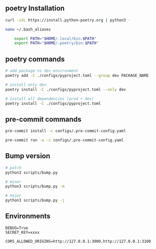 ## poetry Installation
```bash
curl -sSL https://install.python-poetry.org | python3 -

nano ~/.bash_aliases

    export PATH="$HOME/.local/bin:$PATH"
    export PATH="$HOME/.poetry/bin:$PATH"
```

## poetry commands
```bash
# add package to dev environment
poetry add -C ./configs/pyproject.toml --group dev PACKAGE_NAME

# install only dev
poetry install -C ./configs/pyproject.toml --only dev

# install all dependencies (prod + dev)
poetry install -C ./configs/pyproject.toml
```


## pre-commit commands
```bash
pre-commit install -c configs/.pre-commit-config.yaml

pre-commit run -a -c configs/.pre-commit-config.yaml
```

## Bump version

```bash
# patch
python3 scripts/bump.py

# minor
python3 scripts/bump.py -m

# major
python3 scripts/bump.py -j
```

## Environments
```env
DEBUG=True
SECRET_KEY=xxxx

CORS_ALLOWED_ORIGINS=http://127.0.0.1:3000,http://127.0.0.1:3100
```
